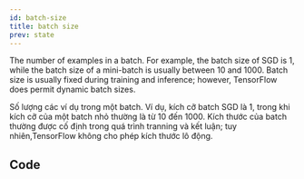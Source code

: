 ```yaml
---
id: batch-size
title: batch size
prev: state
---
```


The number of examples in a batch. For example, the batch size of SGD is 1, while the batch size of a mini-batch is usually between 10 and 1000. Batch size is usually fixed during training and inference; however, TensorFlow does permit dynamic batch sizes.

Số lượng các ví dụ trong một batch. Ví dụ, kích cỡ batch SGD là 1, trong khi kích cỡ của một batch nhỏ thường là từ 10 đến 1000. Kích thước của batch thường được cố định trong quá trình tranning và kết luận; tuy nhiên,TensorFlow không cho phép kích thước lô động.

## Code